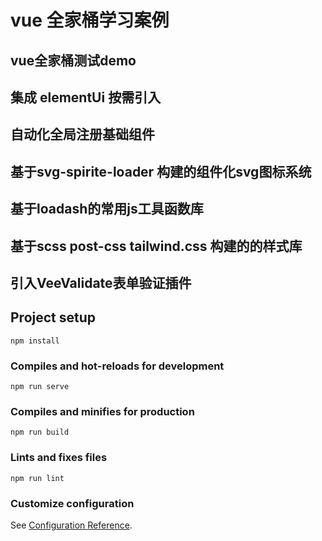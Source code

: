 # vue 全家桶学习案例

## vue全家桶测试demo
## 集成 elementUi 按需引入
## 自动化全局注册基础组件
## 基于svg-spirite-loader 构建的组件化svg图标系统
## 基于loadash的常用js工具函数库
## 基于scss post-css tailwind.css 构建的的样式库
## 引入VeeValidate表单验证插件





## Project setup
```
npm install
```

### Compiles and hot-reloads for development
```
npm run serve
```

### Compiles and minifies for production
```
npm run build
```

### Lints and fixes files
```
npm run lint
```

### Customize configuration
See [Configuration Reference](https://cli.vuejs.org/config/).
